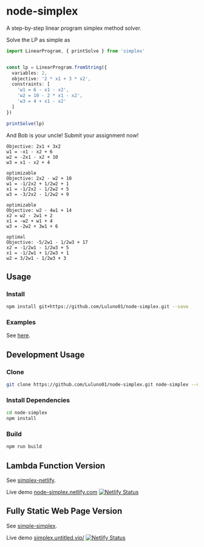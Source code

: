 # node-simplex

A step-by-step linear program simplex method solver.

Solve the LP as simple as

```TypeScript
import LinearProgram, { printSolve } from 'simplex'


const lp = LinearProgram.fromString({
  variables: 2,
  objective: '2 * x1 + 3 * x2',
  constraints: [
    'w1 = 6 - x1 - x2',
    'w2 = 10 - 2 * x1 - x2',
    'w3 = 4 + x1 - x2'
  ]
})

printSolve(lp)
```

And Bob is your uncle! Submit your assignment now!

```
Objective: 2x1 + 3x2
w1 = -x1 - x2 + 6
w2 = -2x1 - x2 + 10
w3 = x1 - x2 + 4

optimizable
Objective: 2x2 - w2 + 10
w1 = -1/2x2 + 1/2w2 + 1
x1 = -1/2x2 - 1/2w2 + 5
w3 = -3/2x2 - 1/2w2 + 9

optimizable
Objective: w2 - 4w1 + 14
x2 = w2 - 2w1 + 2
x1 = -w2 + w1 + 4
w3 = -2w2 + 3w1 + 6

optimal
Objective: -5/2w1 - 1/2w3 + 17
x2 = -1/2w1 - 1/2w3 + 5
x1 = -1/2w1 + 1/2w3 + 1
w2 = 3/2w1 - 1/2w3 + 3
```

## Usage

### Install

```bash
npm install git+https://github.com/Luluno01/node-simplex.git --save
```

### Examples

See [here](https://github.com/Luluno01/node-simplex/tree/master/src/examples).

## Development Usage

### Clone

```bash
git clone https://github.com/Luluno01/node-simplex.git node-simplex --depth=1
```

### Install Dependencies

```bash
cd node-simplex
npm install
```

### Build

```bash
npm run build
```

## Lambda Function Version

See [simplex-netlify](https://github.com/Luluno01/simplex-netlify).

Live demo [node-simplex.netlify.com](https://node-simplex.netlify.com/) [![Netlify Status](https://api.netlify.com/api/v1/badges/cb862792-1a20-4277-9e06-adc9008036b0/deploy-status)](https://app.netlify.com/sites/node-simplex/deploys)

## Fully Static Web Page Version

See [simple-simplex](https://github.com/Luluno01/simple-simplex).

Live demo [simplex.untitled.vip/](https://simplex.untitled.vip/) [![Netlify Status](https://api.netlify.com/api/v1/badges/23ff585e-0de6-4d26-9be2-773e37b90a2f/deploy-status)](https://app.netlify.com/sites/simple-simlex/deploys)
